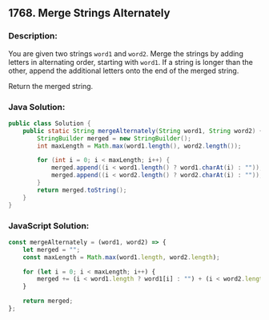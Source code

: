 ## 1768. Merge Strings Alternately
### Description:
You are given two strings ```word1``` and ```word2```. Merge the strings by adding letters in alternating order, starting with ```word1```. If a string is longer than the other, append the additional letters onto the end of the merged string.

Return the merged string.


### Java Solution:
```Java
public class Solution {
    public static String mergeAlternately(String word1, String word2) {
        StringBuilder merged = new StringBuilder();
        int maxLength = Math.max(word1.length(), word2.length());

        for (int i = 0; i < maxLength; i++) {
            merged.append((i < word1.length() ? word1.charAt(i) : ""));
            merged.append((i < word2.length() ? word2.charAt(i) : ""));
        }
        return merged.toString();
    }
}
```

### JavaScript Solution:
```JavaScript
const mergeAlternately = (word1, word2) => {
    let merged = "";
    const maxLength = Math.max(word1.length, word2.length);

    for (let i = 0; i < maxLength; i++) {
        merged += (i < word1.length ? word1[i] : "") + (i < word2.length ? word2[i] : "");
    }

    return merged;
};
```